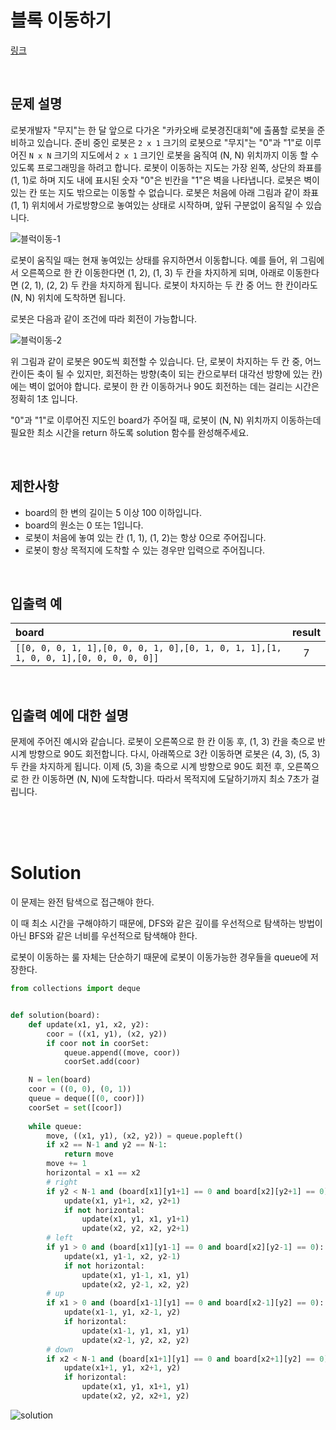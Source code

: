 # 블록 이동하기

[링크](https://programmers.co.kr/learn/courses/30/lessons/60063)

<br>

## 문제 설명

로봇개발자 "무지"는 한 달 앞으로 다가온 "카카오배 로봇경진대회"에 출품할 로봇을 준비하고 있습니다. 준비 중인 로봇은 `2 x 1` 크기의 로봇으로 "무지"는 "0"과 "1"로 이루어진 `N x N` 크기의 지도에서 `2 x 1` 크기인 로봇을 움직여 (N, N) 위치까지 이동 할 수 있도록 프로그래밍을 하려고 합니다. 로봇이 이동하는 지도는 가장 왼쪽, 상단의 좌표를 (1, 1)로 하며 지도 내에 표시된 숫자 "0"은 빈칸을 "1"은 벽을 나타냅니다. 로봇은 벽이 있는 칸 또는 지도 밖으로는 이동할 수 없습니다. 로봇은 처음에 아래 그림과 같이 좌표 (1, 1) 위치에서 가로방향으로 놓여있는 상태로 시작하며, 앞뒤 구분없이 움직일 수 있습니다.

![블럭이동-1](https://grepp-programmers.s3.amazonaws.com/files/production/33f5c19ba6/052d3514-5fca-4b85-82aa-0f9eaefae0a3.jpg)

로봇이 움직일 때는 현재 놓여있는 상태를 유지하면서 이동합니다. 예를 들어, 위 그림에서 오른쪽으로 한 칸 이동한다면 (1, 2), (1, 3) 두 칸을 차지하게 되며, 아래로 이동한다면 (2, 1), (2, 2) 두 칸을 차지하게 됩니다. 로봇이 차지하는 두 칸 중 어느 한 칸이라도 (N, N) 위치에 도착하면 됩니다.

로봇은 다음과 같이 조건에 따라 회전이 가능합니다.

![블럭이동-2](https://grepp-programmers.s3.amazonaws.com/files/production/edfcdf57d3/f87055df-91e5-4f47-b99a-400c54bfdf3a.jpg)

위 그림과 같이 로봇은 90도씩 회전할 수 있습니다. 단, 로봇이 차지하는 두 칸 중, 어느 칸이든 축이 될 수 있지만, 회전하는 방향(축이 되는 칸으로부터 대각선 방향에 있는 칸)에는 벽이 없어야 합니다. 로봇이 한 칸 이동하거나 90도 회전하는 데는 걸리는 시간은 정확히 1초 입니다.

"0"과 "1"로 이루어진 지도인 board가 주어질 때, 로봇이 (N, N) 위치까지 이동하는데 필요한 최소 시간을 return 하도록 solution 함수를 완성해주세요.

<br>

## 제한사항

- board의 한 변의 길이는 5 이상 100 이하입니다.
- board의 원소는 0 또는 1입니다.
- 로봇이 처음에 놓여 있는 칸 (1, 1), (1, 2)는 항상 0으로 주어집니다.
- 로봇이 항상 목적지에 도착할 수 있는 경우만 입력으로 주어집니다.

<br>

## 입출력 예

| board |	result |
| :- | :-: |
| `[[0, 0, 0, 1, 1],[0, 0, 0, 1, 0],[0, 1, 0, 1, 1],[1, 1, 0, 0, 1],[0, 0, 0, 0, 0]]` |	7 |

<br>

## 입출력 예에 대한 설명

문제에 주어진 예시와 같습니다.
로봇이 오른쪽으로 한 칸 이동 후, (1, 3) 칸을 축으로 반시계 방향으로 90도 회전합니다. 다시, 아래쪽으로 3칸 이동하면 로봇은 (4, 3), (5, 3) 두 칸을 차지하게 됩니다. 이제 (5, 3)을 축으로 시계 방향으로 90도 회전 후, 오른쪽으로 한 칸 이동하면 (N, N)에 도착합니다. 따라서 목적지에 도달하기까지 최소 7초가 걸립니다.

<br>
<br>
<br>

# Solution

이 문제는 완전 탐색으로 접근해야 한다. 

이 때 최소 시간을 구해야하기 때문에, DFS와 같은 깊이를 우선적으로 탐색하는 방법이 아닌 BFS와 같은 너비를 우선적으로 탐색해야 한다.

로봇이 이동하는 룰 자체는 단순하기 때문에 로봇이 이동가능한 경우들을 queue에 저장한다.

```python
from collections import deque


def solution(board):
    def update(x1, y1, x2, y2):
        coor = ((x1, y1), (x2, y2))
        if coor not in coorSet:
            queue.append((move, coor))
            coorSet.add(coor)

    N = len(board)
    coor = ((0, 0), (0, 1))
    queue = deque([(0, coor)])
    coorSet = set([coor])
    
    while queue:
        move, ((x1, y1), (x2, y2)) = queue.popleft()
        if x2 == N-1 and y2 == N-1:
            return move
        move += 1
        horizontal = x1 == x2
        # right
        if y2 < N-1 and (board[x1][y1+1] == 0 and board[x2][y2+1] == 0):
            update(x1, y1+1, x2, y2+1)
            if not horizontal:
                update(x1, y1, x1, y1+1)
                update(x2, y2, x2, y2+1)
        # left
        if y1 > 0 and (board[x1][y1-1] == 0 and board[x2][y2-1] == 0):
            update(x1, y1-1, x2, y2-1)
            if not horizontal:
                update(x1, y1-1, x1, y1)
                update(x2, y2-1, x2, y2)
        # up
        if x1 > 0 and (board[x1-1][y1] == 0 and board[x2-1][y2] == 0):
            update(x1-1, y1, x2-1, y2)
            if horizontal:
                update(x1-1, y1, x1, y1)
                update(x2-1, y2, x2, y2)
        # down
        if x2 < N-1 and (board[x1+1][y1] == 0 and board[x2+1][y2] == 0):
            update(x1+1, y1, x2+1, y2)
            if horizontal:
                update(x1, y1, x1+1, y1)
                update(x2, y2, x2+1, y2)
```
![solution](https://i.imgur.com/2u2V4bg.png)